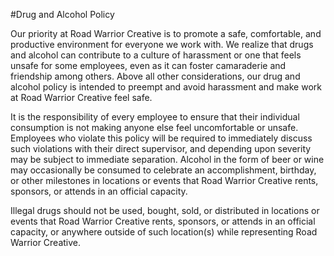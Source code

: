 #Drug and Alcohol Policy

Our priority at Road Warrior Creative is to promote a safe, comfortable, and productive environment for everyone we work with. We realize that drugs and alcohol can contribute to a culture of harassment or one that feels unsafe for some employees, even as it can foster camaraderie and friendship among others. Above all other considerations, our drug and alcohol policy is intended to preempt and avoid harassment and make work at Road Warrior Creative feel safe.

It is the responsibility of every employee to ensure that their individual consumption is not making anyone else feel uncomfortable or unsafe. Employees who violate this policy will be required to immediately discuss such violations with their direct supervisor, and depending upon severity may be subject to immediate separation. Alcohol in the form of beer or wine may occasionally be consumed to celebrate an accomplishment, birthday, or other milestones in locations or events that Road Warrior Creative rents, sponsors, or attends in an official capacity. 

Illegal drugs should not be used, bought, sold, or distributed in locations or events that Road Warrior Creative rents, sponsors, or attends in an official capacity, or anywhere outside of such location(s) while representing Road Warrior Creative.
